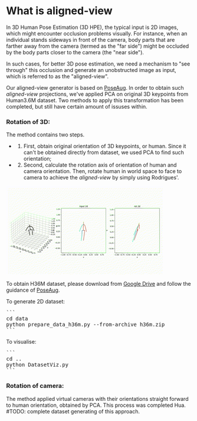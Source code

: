 # What is aligned-view
In 3D Human Pose Estimation (3D HPE), the typical input is 2D images, which might encounter occlusion problems visually. For instance, when an individual stands sideways in front of the camera, body parts that are farther away from the camera (termed as the "far side") might be occluded by the body parts closer to the camera (the "near side").

In such cases, for better 3D pose estimation, we need a mechanism to "see through" this occlusion and generate an unobstructed image as input, which is referred to as the "aligned-view".

Our aligned-view generator is based on [PoseAug](https://github.com/jfzhang95/PoseAug). In order to obtain such *aligned-view* projections, we've applied PCA on original 3D keypoints from Human3.6M dataset. Two methods to apply this transformation has been completed, but still have certain amount of issuses within.

### Rotation of 3D:
The method contains two steps.
- 1) First, obtain original orientation of 3D keypoints, or human. Since it can't be obtained directly from dataset, we used PCA to find such orientation;
- 2) Second, calculate the rotation axis of orientation of human and camera orientation. Then, rotate human in world space to face to camera to achieve the *aligned-view* by simply using Rodrigues'.

![demo](data_viz/demo.gif)

To obtain H36M dataset, please download from [Google Drive](https://drive.google.com/drive/folders/1c7Iz6Tt7qbaw0c1snKgcGOD-JGSzuZ4X) and follow the guidance of [PoseAug](https://github.com/jfzhang95/PoseAug).

To generate 2D dataset:
<pre>
```
cd data
python prepare_data_h36m.py --from-archive h36m.zip
```
</pre>

To visualise:
<pre>
```
cd ..
python DatasetViz.py
```
</pre>



### Rotation of camera:
The method applied virtual cameras with their orientations straight forward to human orientation, obtained by PCA. This process was completed Hua. #TODO: complete dataset generating of this approach.
